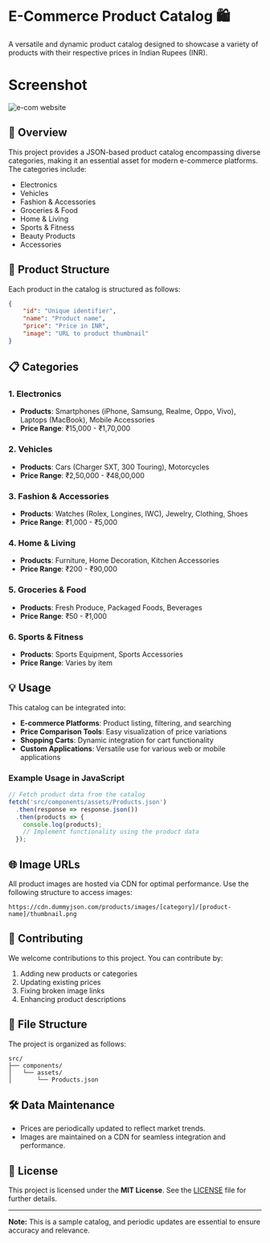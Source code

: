
# E-Commerce Product Catalog 🛍️

A versatile and dynamic product catalog designed to showcase a variety of products with their respective prices in Indian Rupees (INR).

# Screenshot

![e-com website](./assets/images/{F9DD1F35-E890-4620-80C5-45C38B8E8956}.png)


## 📖 Overview

This project provides a JSON-based product catalog encompassing diverse categories, making it an essential asset for modern e-commerce platforms. The categories include:

- Electronics
- Vehicles
- Fashion & Accessories
- Groceries & Food
- Home & Living
- Sports & Fitness
- Beauty Products
- Accessories

## 📂 Product Structure

Each product in the catalog is structured as follows:

```json
{
    "id": "Unique identifier",
    "name": "Product name",
    "price": "Price in INR",
    "image": "URL to product thumbnail"
}
```

## 📋 Categories

### 1. **Electronics**
   - **Products**: Smartphones (iPhone, Samsung, Realme, Oppo, Vivo), Laptops (MacBook), Mobile Accessories
   - **Price Range**: ₹15,000 - ₹1,70,000

### 2. **Vehicles**
   - **Products**: Cars (Charger SXT, 300 Touring), Motorcycles
   - **Price Range**: ₹2,50,000 - ₹48,00,000

### 3. **Fashion & Accessories**
   - **Products**: Watches (Rolex, Longines, IWC), Jewelry, Clothing, Shoes
   - **Price Range**: ₹1,000 - ₹5,000

### 4. **Home & Living**
   - **Products**: Furniture, Home Decoration, Kitchen Accessories
   - **Price Range**: ₹200 - ₹90,000

### 5. **Groceries & Food**
   - **Products**: Fresh Produce, Packaged Foods, Beverages
   - **Price Range**: ₹50 - ₹1,000

### 6. **Sports & Fitness**
   - **Products**: Sports Equipment, Sports Accessories
   - **Price Range**: Varies by item

## 💡 Usage

This catalog can be integrated into:

- **E-commerce Platforms**: Product listing, filtering, and searching
- **Price Comparison Tools**: Easy visualization of price variations
- **Shopping Carts**: Dynamic integration for cart functionality
- **Custom Applications**: Versatile use for various web or mobile applications

### Example Usage in JavaScript

```javascript
// Fetch product data from the catalog
fetch('src/components/assets/Products.json')
  .then(response => response.json())
  .then(products => {
    console.log(products);
    // Implement functionality using the product data
  });
```

## 🌐 Image URLs

All product images are hosted via CDN for optimal performance. Use the following structure to access images:

```
https://cdn.dummyjson.com/products/images/[category]/[product-name]/thumbnail.png
```

## 🤝 Contributing

We welcome contributions to this project. You can contribute by:

1. Adding new products or categories
2. Updating existing prices
3. Fixing broken image links
4. Enhancing product descriptions

## 📂 File Structure

The project is organized as follows:

```
src/
├── components/
│   └── assets/
│       └── Products.json
```

## 🛠️ Data Maintenance

- Prices are periodically updated to reflect market trends.
- Images are maintained on a CDN for seamless integration and performance.

## 📜 License

This project is licensed under the **MIT License**. See the [LICENSE](LICENSE) file for further details.

---

**Note:** This is a sample catalog, and periodic updates are essential to ensure accuracy and relevance.
